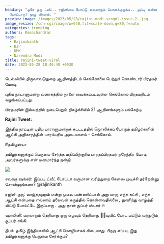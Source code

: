 ```yaml
---
heading: "ஒரே ஒரு ட்வீட்.. ரஜினியை போட்டு எல்லாரும் பொளக்குறாங்க.. அப்டி என்ன
  போட்டாரு? முழு விவரம். "
preview_image: /images/2023/05/28/rajini-modi-sengol-issue-2-.jpg
image_resize: /cdn-cgi/image/w=640,fit=scale-down,q=80,f=auto
categories: trending
authors: Ramachandran
tags:
  - Rajinikanth
  - BJP
  - DMK
  - Narendra Modi
title: rajini-tweet-viral
date: 2023-05-28 10:46:48 +0530
---
```

டெல்லியில் திருவாவடுதுறை ஆதினத்திடம் செங்கோலை பெற்றுக் கொண்டார் பிரதமர் மோடி.

புதிய நாடாளுமன்ற வளாகத்தில் நாளை வைக்கப்படவுள்ள செங்கோல் பிரதமரிடம் வழங்கப்பட்டது.

பிரதமரின் இல்லத்தில் நடைபெறும் நிகழ்ச்சியில் 21 ஆதினங்களும் பங்கேற்பு.

**R﻿ajini Tweet:**

இந்திய நாட்டின் புதிய பாராளுமன்றக் கட்டடத்தில் ஜொலிக்கப் போகும் தமிழர்களின் ஆட்சி அதிகாரத்தின் பாரம்பரிய அடையாளம் - செங்கோல்.

\#தமிழன்டா 

தமிழர்களுக்குப் பெருமை சேர்த்த மதிப்பிற்குரிய பாரதப்பிரதமர் நரேந்திர மோடி அவர்களுக்கு என் மனமார்ந்த நன்றி.

![](/images/2023/05/28/rajini-modi-sengol-issue-1-.jpg)

சவுக்கு ஷங்கர்:
இப்படி ட்வீட் போட்டா வருமான வரித்துறை கேஸை முடிச்சி தர்றேன்னு சொன்னாங்களா? 
@rajinikanth

ரஜினி குரு:
வாழ்த்தணும் என்று முடிவு பண்ணிட்டால் அது யாரு எந்த கட்சி , எந்த ஆட்சி என்பதை எல்லாம் தலைவன் கருத்தில் கொள்ளவதில்லை , துணிந்து வாழ்த்தி விட்டு போய்ட்டே இருப்பாரு . அது தான் சூப்பர் ஸ்டார் 🔥 

ஷாலினி:
வரலாறும் தெரியாது ஒரு எழவும் தெரியாது 🤦🏾டிவிட் போட மட்டும் வந்துடும் சூப்பர் சங்கி.

தீபக்:
தமிழ் இந்தியாவில் ஆட்சி மொழியாகக் கிடையாது. பிறகு எப்படி இது தமிழர்களுக்கு பெருமை சேர்க்கும்?